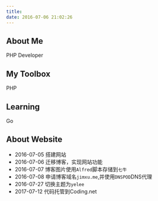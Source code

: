 ```yaml
---
title: 
date: 2016-07-06 21:02:26
---
```


About Me
---

PHP Developer


My Toolbox
---
PHP

Learning
---
Go


About Website
---

- 2016-07-05    搭建网站
- 2016-07-06    迁移博客，实现网站功能   
- 2016-07-07    博客图片使用`Alfred`脚本存储到`七牛`
- 2016-07-08    申请博客域名`jimxu.me`,并使用`DNSPOD`DNS代理
- 2016-07-27    切换主题为`yelee`
- 2017-07-12    代码托管到Coding.net